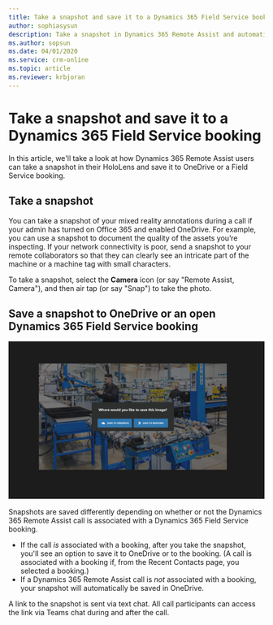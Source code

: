 ```yaml
---
title: Take a snapshot and save it to a Dynamics 365 Field Service booking in Dynamics 365 Remote Assist 
author: sophiasysun
description: Take a snapshot in Dynamics 365 Remote Assist and automatically save it to OneDrive to a Dynamics 365 Field Service booking 
ms.author: sopsun
ms.date: 04/01/2020
ms.service: crm-online
ms.topic: article
ms.reviewer: krbjoran
---
```


# Take a snapshot and save it to a Dynamics 365 Field Service booking

In this article, we'll take a look at how Dynamics 365 Remote Assist users can take a snapshot in their HoloLens and save it to OneDrive or a Field Service booking. 

## Take a snapshot

You can take a snapshot of your mixed reality annotations during a call if your admin has turned on Office 365 and enabled OneDrive. For example, you can use a snapshot to document the quality of the assets you’re inspecting. If your network connectivity is poor, send a snapshot to your remote collaborators so that they can clearly see an intricate part of the machine or a machine tag with small characters. 

To take a snapshot, select the **Camera** icon (or say "Remote Assist, Camera"), and then air tap (or say "Snap") to take the photo.

## Save a snapshot to OneDrive or an open Dynamics 365 Field Service booking

![Screenshot of the HoloLens field of view, showing an image with the option to save to OneDrive or save to booking.](media/remote-assist-field-service-save-image-HL.png)

Snapshots are saved differently depending on whether or not the Dynamics 365 Remote Assist call is associated with a Dynamics 365 Field Service booking.

- If the call *is* associated with a booking, after you take the snapshot, you'll see an option to save it to OneDrive or to the booking. (A call is associated with a booking if, from the Recent Contacts page, you selected a booking.)
- If a Dynamics 365 Remote Assist call is *not* associated with a booking, your snapshot will automatically be saved in OneDrive.  

A link to the snapshot is sent via text chat. All call participants can access the link via Teams chat during and after the call.
